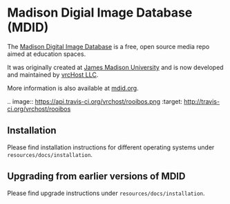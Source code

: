 # Madison Digial Image Database (MDID)

The [Madison Digital Image Database](http://mdid.org/) is a free, open source
media repo aimed at education spaces.

It was originally created at [James Madison University](http://www.jmu.edu)
and is now developed and maintained by [vrcHost LLC](http://vrc.host).

More information is also available at [mdid.org](http://mdid.org).

.. image:: https://api.travis-ci.org/vrchost/rooibos.png
   :target: http://travis-ci.org/vrchost/rooibos

## Installation

Please find installation instructions for different operating systems
under `resources/docs/installation`.

## Upgrading from earlier versions of MDID

Please find upgrade instructions under `resources/docs/installation`.
